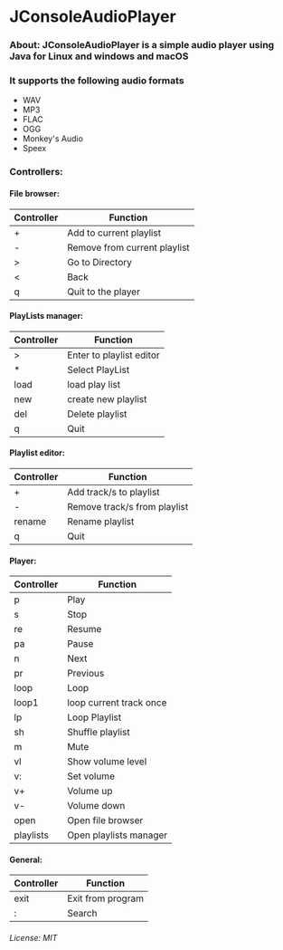 # JConsoleAudioPlayer

### About: JConsoleAudioPlayer is a simple audio player using Java for Linux and windows and macOS <br>
### It supports the following audio formats
- WAV
- MP3
- FLAC
- OGG
- Monkey's Audio
- Speex

### Controllers: 

#### File browser:
| Controller | Function                     |
|------------|------------------------------|
| +          | Add to current playlist      |
| -          | Remove from current playlist |
 | &gt;       | Go to Directory              |
| &lt;       | Back                         |
| q          | Quit to the player           |
#### PlayLists manager:
| Controller | Function                 |
|------------|--------------------------|
 | >          | Enter to playlist editor | 
| *          | Select PlayList          |
| load       | load play list           |
| new        | create new playlist      |
| del        | Delete playlist          |
| q          | Quit                     |
#### Playlist editor:
| Controller | Function                     |
|------------|------------------------------|
| +          | Add track/s to playlist      |
| -          | Remove track/s from playlist |
| rename     | Rename playlist              |
| q          | Quit                         |
#### Player:
| Controller | Function                |
|------------|-------------------------|
| p          | Play                    |
| s          | Stop                    |
| re         | Resume                  |
 | pa         | Pause                   |
 | n          | Next                    |
 | pr         | Previous                |
 | loop       | Loop                    |
| loop1      | loop current track once |
 | lp         | Loop Playlist           |
| sh         | Shuffle playlist        |
| m          | Mute                    |
| vl         | Show volume level       |
| v:         | Set volume              |
| v+         | Volume up               |
| v-         | Volume down             |
| open       | Open file browser       |
| playlists  | Open playlists manager  |

#### General:
| Controller | Function          |
|------------|-------------------|
| exit       | Exit from program |
| :          | Search            |

###### License: MIT
